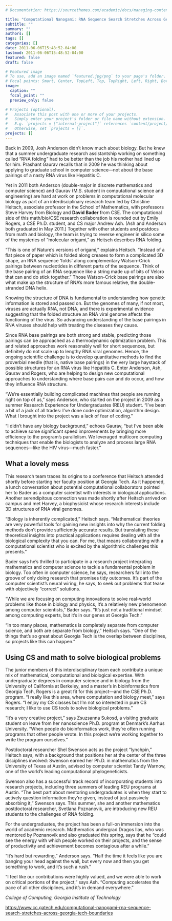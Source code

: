 ```yaml
---
# Documentation: https://sourcethemes.com/academic/docs/managing-content/

title: "Computational Nanogami: RNA Sequence Search Stretches Across Georgia Tech Boundaries"
subtitle: ""
summary: ""
authors: []
tags: []
categories: []
date: 2011-06-06T15:48:52-04:00
lastmod: 2011-06-06T15:48:52-04:00
featured: false
draft: false

# Featured image
# To use, add an image named `featured.jpg/png` to your page's folder.
# Focal points: Smart, Center, TopLeft, Top, TopRight, Left, Right, BottomLeft, Bottom, BottomRight.
image:
  caption: ""
  focal_point: ""
  preview_only: false

# Projects (optional).
#   Associate this post with one or more of your projects.
#   Simply enter your project's folder or file name without extension.
#   E.g. `projects = ["internal-project"]` references `content/project/deep-learning/index.md`.
#   Otherwise, set `projects = []`.
projects: []
---
```


Back in 2009, Josh Anderson didn’t know much about biology. But he knew that a summer undergraduate research assistantship working on something called “RNA folding” had to be better than the job his mother had lined up for him. Prashant Gaurav recalls that in 2009 he was thinking about applying to graduate school in computer science—not about the base pairings of a nasty RNA virus like Hepatitis C.

Yet in 2011 both Anderson (double-major in discrete mathematics and computer science) and Gaurav (M.S. student in computational science and engineering) are hard at work on problems in computational molecular biology as part of an interdisciplinary research team led by Christine Heitsch, associate professor in the School of Mathematics, with professors Steve Harvey from Biology and **David Bader** from CSE. The computational side of this math/bio/CSE research collaboration is rounded out by Emily Rogers, a CSE Ph.D. student, and CS major Andrew Ash. (Ash and Anderson both graduated in May 2011.) Together with other students and postdocs from math and biology, the team is trying to reverse engineer in silico some of the mysteries of “molecular origami,” as Heitsch describes RNA folding.

“This is one of Nature’s versions of origami,” explains Heitsch. “Instead of a flat piece of paper which is folded along creases to form a complicated 3D shape, an RNA sequence ‘folds’ along complementary Watson-Crick pairings between nucleotides in different parts of the sequence. Think of the base pairing of an RNA sequence like a string made up of bits of Velcro that can and do stick together.” Those Watson-Crick base pairings are also what make up the structure of RNA’s more famous relative, the double-stranded DNA helix.

Knowing the structure of DNA is fundamental to understanding how genetic information is stored and passed on. But the genomes of many, if not most, viruses are actually RNA, not DNA, and there is experimental evidence suggesting that the folded structure an RNA viral genome affects the functioning of the virus. So advancing understanding of the base pairings in RNA viruses should help with treating the diseases they cause.

Since RNA base pairings are both strong and stable, predicting those pairings can be approached as a thermodynamic optimization problem. This and related approaches work reasonably well for short sequences, but definitely do not scale up to lengthy RNA viral genomes. Hence, the ongoing scientific challenge is to develop quantitative methods to find the proverbial needle (that is, native base pairings) in the very large haystack of possible structures for an RNA virus like Hepatitis C.
Enter Anderson, Ash, Gaurav and Rogers, who are helping to design new computational approaches to understanding where base pairs can and do occur, and how they influence RNA structure.

“We’re essentially building complicated machines that people are running right on top of us,” says Anderson, who started on the project in 2009 as a summer Research Experience for Undergraduates (REU) student. “I’ve been a bit of a jack of all trades: I’ve done code optimization, algorithm design. What I brought into the project was a lack of fear of coding.”

“I didn’t have any biology background,” echoes Gaurav, “but I’ve been able to achieve some significant speed improvements by bringing more efficiency to the program’s parallelism. We leveraged multicore computing techniques that enable the biologists to analyze and process large RNA sequences—like the HIV virus—much faster.”

## What a lovely mess ##

This research team traces its origins to a conference that Heitsch attended shortly before starting her faculty position at Georgia Tech. As it happened, a lunch conversation about potential computational collaborators pointed her to Bader as a computer scientist with interests in biological applications. Another serendipitous connection was made shortly after Heitsch arrived on campus and met Harvey, a biophysicist whose research interests include 3D structures of RNA viral genomes.

“Biology is inherently complicated,” Heitsch says. “Mathematical theories are very powerful tools for gaining new insights into why the current folding methods don’t provide sufficiently accurate results. But translating these theoretical insights into practical applications requires dealing with all the biological complexity that you can. For me, that means collaborating with a computational scientist who is excited by the algorithmic challenges this presents.”

Bader says he’s thrilled to participate in a research project integrating mathematics and computer science to tackle a fundamental problem in biology. Too often in computer science, he says, researchers fall into the groove of only doing research that promises tidy outcomes. It’s part of the computer scientist’s neural wiring, he says, to seek out problems that tease with objectively “correct” solutions.

“While we are focusing on computing innovations to solve real-world problems like those in biology and physics, it’s a relatively new phenomenon among computer scientists,” Bader says. “It’s just not a traditional mindset among computing experts, but it’s in our genes at Georgia Tech.”

“In too many places, mathematics is completely separate from computer science, and both are separate from biology,” Heitsch says. “One of the things that’s so great about Georgia Tech is the overlap between disciplines, so projects like this can happen.”

## Using CS and math to solve biological problems ##
The junior members of this interdisciplinary team each contribute a unique mix of mathematical, computational and biological expertise. With undergraduate degrees in computer science and in biology from the University of California at Berkeley, and a master’s in bioinformatics from Georgia Tech, Rogers is a great fit for this project—and the CSE Ph.D. program. “I really like this area, where computation and biology meet,” says Rogers. “I enjoy my CS classes but I’m not so interested in pure CS research; I like to use CS tools to solve biological problems.”

“It’s a very creative project,” says Zsuzsanna Sukosd, a visiting graduate student on leave from her nanoscience Ph.D. program at Denmark’s Aarhus University. “When people do bioinformatics work, they’re often running programs that other people wrote. In this project we’re working together to write the program ourselves.”

Postdoctoral researcher Shel Swenson acts as the project “lynchpin,” Heitsch says, with a background that positions her at the center of the three disciplines involved: Swenson earned her Ph.D. in mathematics from the University of Texas at Austin, advised by computer scientist Tandy Warnow, one of the world’s leading computational phylogeneticists.

Swenson also has a successful track record of incorporating students into research projects, including three summers of leading REU programs at Austin. “The best part about mentoring undergraduates is when they start to actively question information they’re given, instead of just passively absorbing it,” Swenson says. This summer, she and another mathematics postdoctoral researcher, Svetlana Poznanovik, are introducing new REU students to the challenges of RNA folding.

For the undergraduates, the project has been a full-on immersion into the world of academic research. Mathematics undergrad Dragos Ilas, who was mentored by Poznanovik and also graduated this spring, says that he “could see the energy with which people worked on their projects, and the sense of productivity and achievement becomes contagious after a while.”

“It’s hard but rewarding,” Anderson says. “Half the time it feels like you are banging your head against the wall, but every now and then you get something to work, and it’s such a rush.”

“I feel like our contributions were highly valued, and we were able to work on critical portions of the project,” says Ash. “Computing accelerates the pace of all other disciplines, and it’s in demand everywhere.”

*College of Computing, Georgia Institute of Technology*

https://www.cc.gatech.edu/computational-nanogami-rna-sequence-search-stretches-across-georgia-tech-boundaries